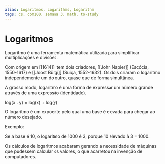 ```yaml
---
alias: Logaritmos, Logarithms, Logarithm
tags: cs, com100, semana 3, math, to-study
---
```

# Logaritmos

Logaritmo é uma ferramenta matemática utilizada para simplificar multiplicações e divisões. 

Com origem em [[1614]], tem dois criadores, [[John Napier]] (Escócia, 1550-1617) e [[Joost Bürgi]] (Suiça, 1552-1632). Os dois criaram o logaritmo independemente um do outro, quase que de forma simultânea. 

A grosso modo, logaritmo é uma forma de expressar um número grande através de uma expressão (identidade).

log(x . y) = log(x) + log(y)

O logaritmo é um expoente pelo qual uma base é elevada para chegar ao número desejado.

Exemplo:

Se a base é 10, o logaritmo de 1000 é 3, porque 10 elevado à 3 = 1000.

Os cálculos de logaritmos acabaram gerando a necessidade de máquinas que pudessem calcular os valores, o que acarretou na invenção de computadores.

